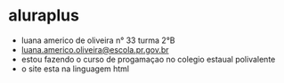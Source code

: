# aluraplus
* luana americo de oliveira n° 33 turma 2°B
* luana.americo.oliveira@escola.pr.gov.br
* estou fazendo o curso de progamaçao no colegio estaual polivalente
* o site esta na linguagem html 
